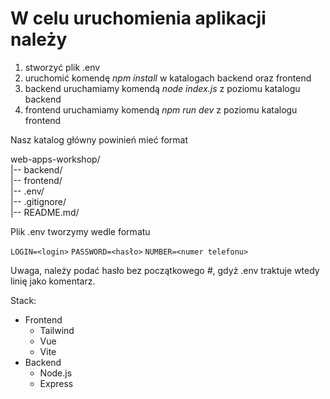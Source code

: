 # W celu uruchomienia aplikacji należy
1. stworzyć plik .env
3. uruchomić komendę *npm install* w katalogach backend oraz frontend
4. backend uruchamiamy komendą *node index.js* z poziomu katalogu backend
5. frontend uruchamiamy komendą *npm run dev* z poziomu katalogu frontend

Nasz katalog główny powinień mieć format

web-apps-workshop/  
|-- backend/  
|-- frontend/  
|-- .env/  
|-- .gitignore/  
|-- README.md/  

Plik .env tworzymy wedle formatu


`LOGIN=<login>`
`PASSWORD=<hasło>`
`NUMBER=<numer telefonu>`

Uwaga, należy podać hasło bez początkowego *#*, gdyż .env traktuje wtedy linię jako komentarz.

Stack:
- Frontend
  - Tailwind
  - Vue
  - Vite
- Backend
  - Node.js
  - Express
